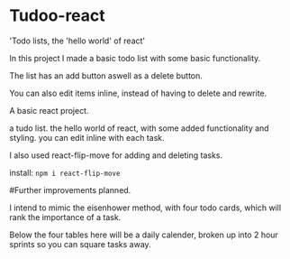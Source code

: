 # Tudoo-react

'Todo lists, the 'hello world' of react'



In this project I made a basic todo list with some basic functionality. 

The list has an add button aswell as a delete button. 

You can also edit items inline, instead of having to delete and rewrite. 


A basic react project. 

a tudo list. 
the hello world of react, with some added functionality and styling. 
you can edit inline with each task. 

I also used react-flip-move for adding and deleting tasks. 

install:  ```npm i react-flip-move```


 #Further improvements planned. 

 I intend to mimic the eisenhower method, with four todo cards, which will rank the importance of a task.

 Below the four tables here will be a daily calender, broken up into 2 hour sprints so you can square tasks away.